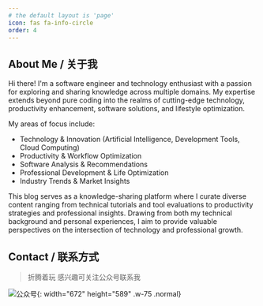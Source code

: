 ```yaml
---
# the default layout is 'page'
icon: fas fa-info-circle
order: 4
---
```


## About Me / 关于我

Hi there! I'm a software engineer and technology enthusiast with a passion for exploring and sharing knowledge across multiple domains. My expertise extends beyond pure coding into the realms of cutting-edge technology, productivity enhancement, software solutions, and lifestyle optimization.

My areas of focus include:

* Technology & Innovation (Artificial Intelligence, Development Tools, Cloud Computing)
* Productivity & Workflow Optimization
* Software Analysis & Recommendations
* Professional Development & Life Optimization
* Industry Trends & Market Insights

This blog serves as a knowledge-sharing platform where I curate diverse content ranging from technical tutorials and tool evaluations to productivity strategies and professional insights. Drawing from both my technical background and personal experiences, I aim to provide valuable perspectives on the intersection of technology and professional growth.




## Contact / 联系方式

> 折腾着玩 
> 感兴趣可关注公众号联系我


![公众号](https://cdn.jsdelivr.net/gh/gongchunru/image/img/20250112223749749.png){: width="672" height="589" .w-75 .normal}

